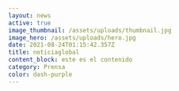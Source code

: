 ```yaml
---
layout: news
active: true
image_thumbnail: /assets/uploads/thumbnail.jpg
image_hero: /assets/uploads/hero.jpg
date: 2021-08-24T01:15:42.357Z
title: noticiaglobal
content_block: este es el contenido
category: Prensa
color: dash-purple
---
```

